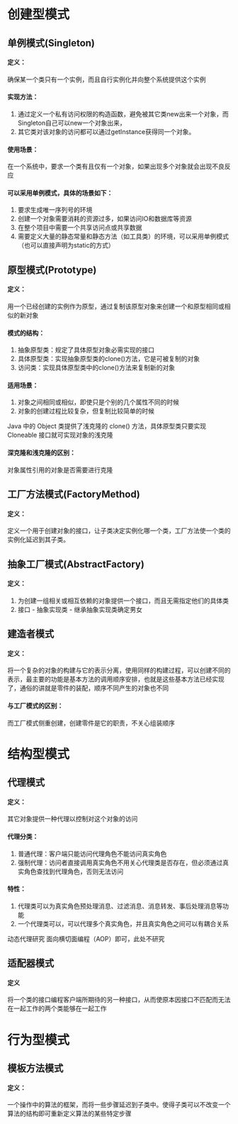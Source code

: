 # 创建型模式
## 单例模式(Singleton)
#### 定义：
确保某一个类只有一个实例，而且自行实例化并向整个系统提供这个实例

#### 实现方法：
1. 通过定义一个私有访问权限的构造函数，避免被其它类new出来一个对象，而Singleton自己可以new一个对象出来，
2. 其它类对该对象的访问都可以通过getInstance获得同一个对象。

#### 使用场景：
在一个系统中，要求一个类有且仅有一个对象，如果出现多个对象就会出现不良反应

#### 可以采用单例模式，具体的场景如下：
1. 要求生成唯一序列号的环境
2. 创建一个对象需要消耗的资源过多，如果访问IO和数据库等资源
3. 在整个项目中需要一个共享访问点或共享数据
4. 需要定义大量的静态常量和静态方法（如工具类）的环境，可以采用单例模式（也可以直接声明为static的方式）

## 原型模式(Prototype)
#### 定义： 
用一个已经创建的实例作为原型，通过复制该原型对象来创建一个和原型相同或相似的新对象

#### 模式的结构：
1. 抽象原型类：规定了具体原型对象必需实现的接口
2. 具体原型类：实现抽象原型类的clone()方法，它是可被复制的对象
3. 访问类：实现具体原型类中的clone()方法来复制新的对象

#### 适用场景：
1. 对象之间相同或相似，即使只是个别的几个属性不同的时候
2. 对象的创建过程比较复杂，但复制比较简单的时候

Java 中的 Object 类提供了浅克隆的 clone() 方法，具体原型类只要实现 Cloneable 接口就可实现对象的浅克隆

#### 深克隆和浅克隆的区别：
对象属性引用的对象是否需要进行克隆

## 工厂方法模式(FactoryMethod)
#### 定义：
定义一个用于创建对象的接口，让子类决定实例化哪一个类，工厂方法使一个类的实例化延迟到其子类。

## 抽象工厂模式(AbstractFactory)
#### 定义：
1. 为创建一组相关或相互依赖的对象提供一个接口，而且无需指定他们的具体类
2. 接口 - 抽象实现类 - 继承抽象实现类确定男女

## 建造者模式
#### 定义：
将一个复杂的对象的构建与它的表示分离，使用同样的构建过程，可以创建不同的表示，最主要的功能是基本方法的调用顺序安排，也就是这些基本方法已经实现了，通俗的讲就是零件的装配，顺序不同产生的对象也不同

#### 与工厂模式的区别：
而工厂模式侧重创建，创建零件是它的职责，不关心组装顺序

# 结构型模式
## 代理模式
#### 定义：
其它对象提供一种代理以控制对这个对象的访问

#### 代理分类：
1. 普通代理：客户端只能访问代理角色不能访问真实角色
2. 强制代理：访问者直接调用真实角色不用关心代理类是否存在，但必须通过真实角色查找到代理角色，否则无法访问

#### 特性：
1. 代理类可以为真实角色预处理消息、过滤消息、消息转发、事后处理消息等功能
2. 一个代理类可以，可以代理多个真实角色，并且真实角色之间可以有耦合关系

动态代理研究 面向横切面编程（AOP）即可，此处不研究

## 适配器模式
#### 定义
将一个类的接口编程客户端所期待的另一种接口，从而使原本因接口不匹配而无法在一起工作的两个类能够在一起工作

# 行为型模式
## 模板方法模式
#### 定义：
一个操作中的算法的框架，而将一些步骤延迟到子类中。使得子类可以不改变一个算法的结构即可重新定义算法的某些特定步骤
